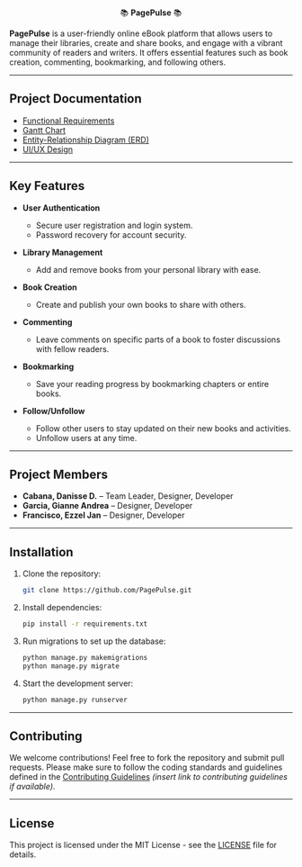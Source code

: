 <p align="center">
  📚 <strong>PagePulse</strong> 📚
</p>

**PagePulse** is a user-friendly online eBook platform that allows users to manage their libraries, create and share books, and engage with a vibrant community of readers and writers. It offers essential features such as book creation, commenting, bookmarking, and following others.

---

## Project Documentation

- [Functional Requirements](https://docs.google.com/document/d/1kCOF8eaMmoPbc_Flg5Wyz1586ZgGdN8v/edit?usp=drive_link&ouid=106838395546630797936&rtpof=true&sd=true)
- [Gantt Chart](https://cebuinstituteoftechnology-my.sharepoint.com/:x:/r/personal/danisse_cabana_cit_edu/_layouts/15/Doc.aspx?sourcedoc=%7B24263AC0-B7D5-42D5-BA7F-000ED30C46B8%7D&file=Gantt%20Chart.xlsx&fromShare=true&action=default&mobileredirect=true)
- [Entity-Relationship Diagram (ERD)](https://lucid.app/lucidchart/9a68a5e4-805f-4e29-aa13-aa46d94d94ab/edit?viewport_loc=-383%2C-595%2C2994%2C1477%2C0_0&invitationId=inv_e5f0e3f7-03e3-4882-8cbc-7e4e31f5d868)
- [UI/UX Design](https://www.figma.com/design/YhCYsIirxaR18FPDfc6e0b/eBook-System-UI%2FUX?node-id=0-1&t=dYsUffctSePePzPq-1)

---

## Key Features

- **User Authentication**
  - Secure user registration and login system.
  - Password recovery for account security.

- **Library Management**
  - Add and remove books from your personal library with ease.
  
- **Book Creation**
  - Create and publish your own books to share with others.

- **Commenting**
  - Leave comments on specific parts of a book to foster discussions with fellow readers.

- **Bookmarking**
  - Save your reading progress by bookmarking chapters or entire books.

- **Follow/Unfollow**
  - Follow other users to stay updated on their new books and activities.
  - Unfollow users at any time.

---

## Project Members

- **Cabana, Danisse D.** – Team Leader, Designer, Developer
- **Garcia, Gianne Andrea** – Designer, Developer
- **Francisco, Ezzel Jan** – Designer, Developer

---

## Installation

1. Clone the repository:

    ```bash
    git clone https://github.com/PagePulse.git
    ```

2. Install dependencies:

    ```bash
    pip install -r requirements.txt
    ```

3. Run migrations to set up the database:

    ```bash
    python manage.py makemigrations
    python manage.py migrate
    ```

4. Start the development server:

    ```bash
    python manage.py runserver
    ```

---

## Contributing

We welcome contributions! Feel free to fork the repository and submit pull requests. Please make sure to follow the coding standards and guidelines defined in the [Contributing Guidelines](#) *(insert link to contributing guidelines if available)*.

---

## License

This project is licensed under the MIT License - see the [LICENSE](LICENSE) file for details.
